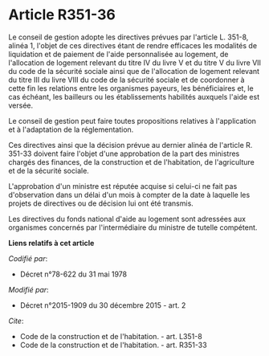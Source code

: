 # Article R351-36

Le conseil de gestion adopte les directives prévues par l'article L. 351-8, alinéa 1, l'objet de ces directives étant de
rendre efficaces les modalités de liquidation et de paiement de l'aide personnalisée au logement, de l'allocation de logement
relevant du titre IV du livre V et du titre V du livre VII du code de la sécurité sociale ainsi que de l'allocation de
logement relevant du titre III du livre VIII du code de la sécurité sociale et de coordonner à cette fin les relations entre
les organismes payeurs, les bénéficiaires et, le cas échéant, les bailleurs ou les établissements habilités auxquels l'aide
est versée. 

Le conseil de gestion peut faire toutes propositions relatives à l'application et à l'adaptation de la réglementation. 

Ces directives ainsi que la décision prévue au dernier alinéa de l'article R. 351-33 doivent faire l'objet d'une approbation
de la part des ministres chargés des finances, de la construction et de l'habitation, de l'agriculture et de la sécurité
sociale. 

L'approbation d'un ministre est réputée acquise si celui-ci ne fait pas d'observation dans un délai d'un mois à compter de la
date à laquelle les projets de directives ou de décision lui ont été transmis. 

Les directives du fonds national d'aide au logement sont adressées aux organismes concernés par l'intermédiaire du ministre
de tutelle compétent.

**Liens relatifs à cet article**

_Codifié par_:

  - Décret n°78-622 du 31 mai 1978

_Modifié par_:

  - Décret n°2015-1909 du 30 décembre 2015 - art. 2

_Cite_:

  - Code de la construction et de l'habitation. - art. L351-8
  - Code de la construction et de l'habitation. - art. R351-33

